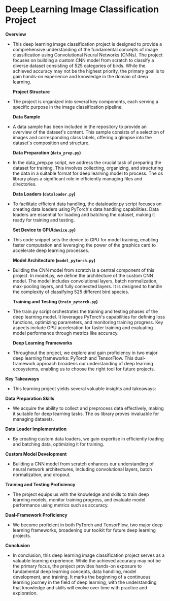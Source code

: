 # Deep Learning Image Classification Project

**Overview**
- This deep learning image classification project is designed to provide a comprehensive understanding of the fundamental concepts of image classification using Convolutional Neural Networks (CNNs). The project focuses on building a custom CNN model from scratch to classify a diverse dataset consisting of 525 categories of birds. While the achieved accuracy may not be the highest priority, the primary goal is to gain hands-on experience and knowledge in the domain of deep learning.

  **Project Structure**
- The project is organized into several key components, each serving a specific purpose in the image classification pipeline:

  **Data Sample**
- A data sample has been included in the repository to provide an overview of the dataset's content. This sample consists of a selection of images and corresponding class labels, offering a glimpse into the dataset's composition and structure.

  **Data Preparation (`data_prep.py`)**
- In the data_prep.py script, we address the crucial task of preparing the dataset for training. This involves collecting, organizing, and structuring the data in a suitable format for deep learning model to process. The os library plays a significant role in efficiently managing files and directories.

  **Data Loaders (`dataloader.py`)**
- To facilitate efficient data handling, the dataloader.py script focuses on creating data loaders using PyTorch's data handling capabilities. Data loaders are essential for loading and batching the dataset, making it ready for training and testing.

  **Set Device to GPU(`device.py`)**
- This code snippet sets the device to GPU for model training, enabling faster computation and leveraging the power of the graphics card to accelerate deep learning processes.

  **Model Architecture (`model_pytorch.py`)**
- Building the CNN model from scratch is a central component of this project. In model.py, we define the architecture of the custom CNN model. The model includes convolutional layers, batch normalization, max-pooling layers, and fully connected layers. It is designed to handle the complexity of classifying 525 different bird species.

  **Training and Testing (`train_pytorch.py`)**
- The train.py script orchestrates the training and testing phases of the deep learning model. It leverages PyTorch's capabilities for defining loss functions, optimizing parameters, and monitoring training progress. Key aspects include GPU acceleration for faster training and evaluating model performance through metrics like accuracy.

  **Deep Learning Frameworks**
- Throughout the project, we explore and gain proficiency in two major deep learning frameworks: PyTorch and TensorFlow. This dual-framework approach broadens our understanding of deep learning ecosystems, enabling us to choose the right tool for future projects.

**Key Takeaways**
- This learning project yields several valuable insights and takeaways:

**Data Preparation Skills**
- We acquire the ability to collect and preprocess data effectively, making it suitable for deep learning tasks. The os library proves invaluable for managing datasets.

**Data Loader Implementation**
- By creating custom data loaders, we gain expertise in efficiently loading and batching data, optimizing it for training.

**Custom Model Development**
- Building a CNN model from scratch enhances our understanding of neural network architectures, including convolutional layers, batch normalization, and dropout.

**Training and Testing Proficiency**
- The project equips us with the knowledge and skills to train deep learning models, monitor training progress, and evaluate model performance using metrics such as accuracy.

**Dual-Framework Proficiency**
- We become proficient in both PyTorch and TensorFlow, two major deep learning frameworks, broadening our toolkit for future deep learning projects.

**Conclusion**
- In conclusion, this deep learning image classification project serves as a valuable learning experience. While the achieved accuracy may not be the primary focus, the project provides hands-on exposure to fundamental deep learning concepts, data handling, model development, and training. It marks the beginning of a continuous learning journey in the field of deep learning, with the understanding that knowledge and skills will evolve over time with practice and exploration.
